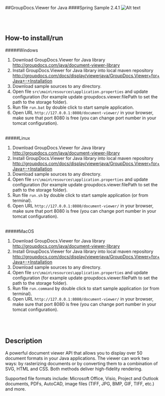 ##GroupDocs.Viewer for Java
####Spring Sample 2.4.1
![Alt text](https://media.licdn.com/media/p/7/005/059/258/39b2da3.png "Optional title")

<br/><br/>

How-to install/run
------

#####Windows
1. Download GroupDocs.Viewer for Java library http://groupdocs.com/java/document-viewer-library
2. Install GroupDocs.Viewer for Java library into local maven repository http://groupdocs.com/docs/display/viewerjava/GroupDocs.Viewer+for+Java+-+Installation
3. Download sample sources to any directory.
4. Open file `src\main\resources\application.properties` and update configuration (for example update groupdocs.viewer.filePath to set the path to the storage folder).
5. Run file `run.bat` by double click to start sample application.
6. Open URL `http://127.0.0.1:8080/document-viewer/` in your browser, make sure that port 8080 is free (you can change port number in your tomcat configuration).
<br/><br/>

#####Linux
1. Download GroupDocs.Viewer for Java library http://groupdocs.com/java/document-viewer-library
2. Install GroupDocs.Viewer for Java library into local maven repository http://groupdocs.com/docs/display/viewerjava/GroupDocs.Viewer+for+Java+-+Installation
3. Download sample sources to any directory.
4. Open file `src\main\resources\application.properties` and update configuration (for example update groupdocs.viewer.filePath to set the path to the storage folder).
5. Run file `run.sh` by double click to start sample application (or from terminal).
6. Open URL `http://127.0.0.1:8080/document-viewer/` in your browser, make sure that port 8080 is free (you can change port number in your tomcat configuration).
<br/><br/>

#####MacOS
1. Download GroupDocs.Viewer for Java library http://groupdocs.com/java/document-viewer-library
2. Install GroupDocs.Viewer for Java library into local maven repository http://groupdocs.com/docs/display/viewerjava/GroupDocs.Viewer+for+Java+-+Installation
3. Download sample sources to any directory.
4. Open file `src\main\resources\application.properties` and update configuration (for example update groupdocs.viewer.filePath to set the path to the storage folder).
5. Run file `run.command` by double click to start sample application (or from terminal).
6. Open URL `http://127.0.0.1:8080/document-viewer/` in your browser, make sure that port 8080 is free (you can change port number in your tomcat configuration).
<br/><br/><br/><br/>

Description
---------------
A powerful document viewer API that allows you to display over 50 document formats in your Java applications. The viewer can work two ways: by rasterizing documents or by converting them to a combination of SVG, HTML and CSS. Both methods deliver high-fidelity rendering.

Supported file formats include: Microsoft Office, Visio, Project and Outlook documents, PDFs, AutoCAD, image files (TIFF, JPG, BMP, GIF, TIFF, etc.) and more.
